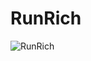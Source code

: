 # RunRich
![RunRich](https://user-images.githubusercontent.com/52411265/172879882-b3d0f420-7fc8-49ce-b718-4da8f52c9148.PNG)
